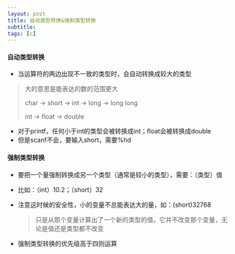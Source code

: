 ```yaml
---
layout: post
title: 自动类型转换&强制类型转换
subtitle: 
tags: [c]
---
```


#### 自动类型转换

+ 当运算符的两边出现不一致的类型时，会自动转换成较大的类型

> 大的意思是能表达的数的范围更大
>
> char -> short -> int -> long -> long long
>
> int -> float -> double

+ 对于printf，任何小于int的类型会被转换成int；float会被转换成double
+ 但是scanf不会，要输入short，需要%hd

#### 强制类型转换

+ 要把一个量强制转换成另一个类型（通常是较小的类型），需要：（类型）值

+ 比如：（int）10.2；（short）32

+ 注意这时候的安全性，小的变量不总能表达大的量，如：(short)32768

  > 只是从那个变量计算出了一个新的类型的值，它并不改变那个变量，无论是值还是类型都不改变

+ 强制类型转换的优先级高于四则运算